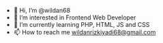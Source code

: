 - 👋 Hi, I’m @wildan68
- 👀 I’m interested in Frontend Web Developer
- 🌱 I’m currently learning PHP, HTML, JS and CSS
- 📫 How to reach me wildanrizkiyadi68@gmail.com

<!---
wildan68/wildan68 is a ✨ special ✨ repository because its `README.md` (this file) appears on your GitHub profile.
You can click the Preview link to take a look at your changes.
--->
